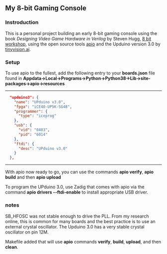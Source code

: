 ## __My 8-bit Gaming Console__
### __Instroduction__
This is a personal project building an early 8-bit gaming console using the book _Designing Video Game Hardware in Verilog_ by Steven Hugg, [8 bit workshop](http://8bitworkshop.com/), using the open source tools [apio](https://github.com/FPGAwars/apio) and the Upduino version 3.0 by [tinyvision.ai](https://tinyvision.ai/).

### __Setup__
To use apio to the fullest, add the following entry to your __boards.json__ file found in __Appdata->Local->Programs->Python->Python38->Lib->site-packages->apio->resources__

---

```json
  "upduino3": {
    "name": "UPduino v3.0",
    "fpga": "iCE40-UP5K-SG48",
    "programmer": {
      "type": "iceprog"
    },
    "usb": {
      "vid": "0403",
      "pid": "6014"
    },
    "ftdi": {
      "desc": "UPduino v3.0"
    }
  },
```
---

 
With apio now ready to go, you can use the commands __apio verify__, __apio build__ and then __apio upload__

To program the UPduino 3.0, use Zadig that comes with apio via the command __apio drivers --ftdi-enable__ to install appropriate USB driver.

### __notes__
SB_HFOSC was not stable enough to drive the PLL. From my research online, this is common for many boards and the best practice is to use an external crystal oscillator. The Upduino 3.0 has a very stable crystal oscillator on pin 12M.

Makefile added that will use **apio** commands **verify**, **build**, **upload**, and then **clean**.
